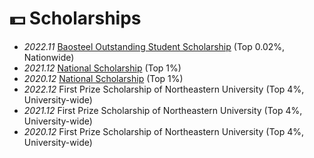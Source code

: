 # 💵 Scholarships
- *2022.11* [Baosteel Outstanding Student Scholarship](Scholarships/宝钢奖学金.jpg) (Top 0.02%, Nationwide)
- *2021.12* [National Scholarship](Scholarships/20国奖.jpeg) (Top 1%)
- *2020.12* [National Scholarship](Scholarships/19国奖.png) (Top 1%)
- *2022.12* First Prize Scholarship of Northeastern University  (Top 4%, University-wide)
- *2021.12* First Prize Scholarship of Northeastern University  (Top 4%, University-wide)
- *2020.12* First Prize Scholarship of Northeastern University  (Top 4%, University-wide)
